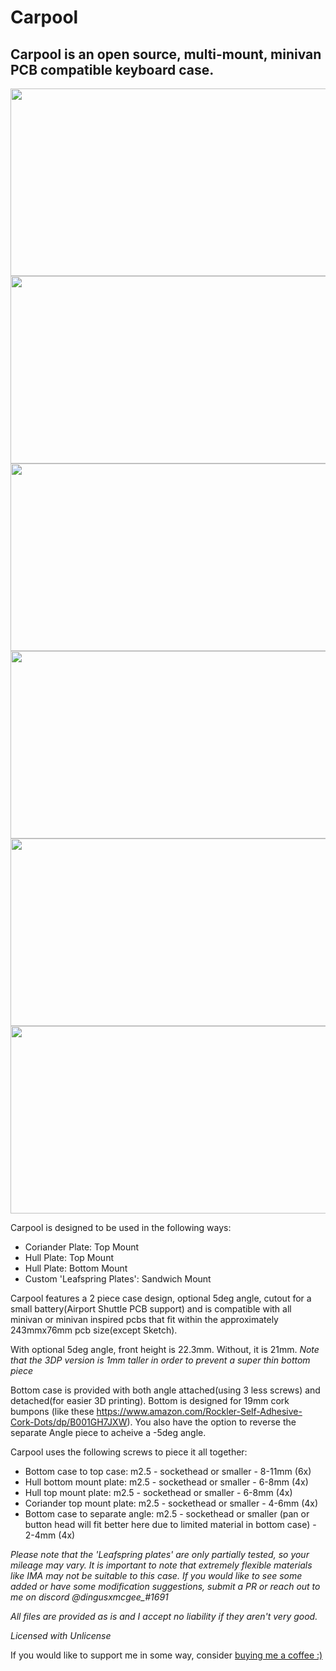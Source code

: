 # Carpool

## Carpool is an open source, multi-mount, minivan PCB compatible keyboard case.

<img src="https://github.com/dingusxmcgee/Carpool/blob/main/Images/Carpool1.png" width="600" height="300">
<img src="https://github.com/dingusxmcgee/Carpool/blob/main/Images/Carpool2.png" width="600" height="300">
<img src="https://github.com/dingusxmcgee/Carpool/blob/main/Images/Carpool3.png" width="600" height="300">
<img src="https://github.com/dingusxmcgee/Carpool/blob/main/Images/Carpool4.png" width="600" height="300">
<img src="https://github.com/dingusxmcgee/Carpool/blob/main/Images/Carpool5.png" width="600" height="300">
<img src="https://github.com/dingusxmcgee/Carpool/blob/main/Images/Carpool6.png" width="600" height="300">

Carpool is designed to be used in the following ways:
 
* Coriander Plate: Top Mount
* Hull Plate: Top Mount
* Hull Plate: Bottom Mount
* Custom 'Leafspring Plates': Sandwich Mount

Carpool features a 2 piece case design, optional 5deg angle, cutout for a small battery(Airport Shuttle PCB support) and is compatible with all minivan or minivan inspired pcbs that fit within the approximately 243mmx76mm pcb size(except Sketch).

With optional 5deg angle, front height is 22.3mm. Without, it is 21mm.
*Note that the 3DP version is 1mm taller in order to prevent a super thin bottom piece*

Bottom case is provided with both angle attached(using 3 less screws) and detached(for easier 3D printing). Bottom is designed for 19mm cork bumpons (like these https://www.amazon.com/Rockler-Self-Adhesive-Cork-Dots/dp/B001GH7JXW). You also have the option to reverse the separate Angle piece to acheive a -5deg angle.

Carpool uses the following screws to piece it all together: 
 * Bottom case to top case: m2.5 - sockethead or smaller - 8-11mm (6x)
 * Hull bottom mount plate: m2.5 - sockethead or smaller -  6-8mm (4x)
 * Hull top mount plate: m2.5 - sockethead or smaller - 6-8mm (4x)
 * Coriander top mount plate: m2.5 - sockethead or smaller - 4-6mm (4x)
 * Bottom case to separate angle: m2.5 - sockethead or smaller (pan or button head will fit better here due to limited material in bottom case) - 2-4mm (4x)

 
*Please note that the 'Leafspring plates' are only partially tested, so your mileage may vary.  It is important to note that extremely flexible materials like IMA may not be suitable to this case. If you would like to see some added or have some modification suggestions, submit a PR or reach out to me on discord @dingusxmcgee_#1691*


*All files are provided as is and I accept no liability if they aren't very good.*

*Licensed with Unlicense*


If you would like to support me in some way, consider [buying me a coffee :)](https://www.buymeacoffee.com/dingusxmcgee)